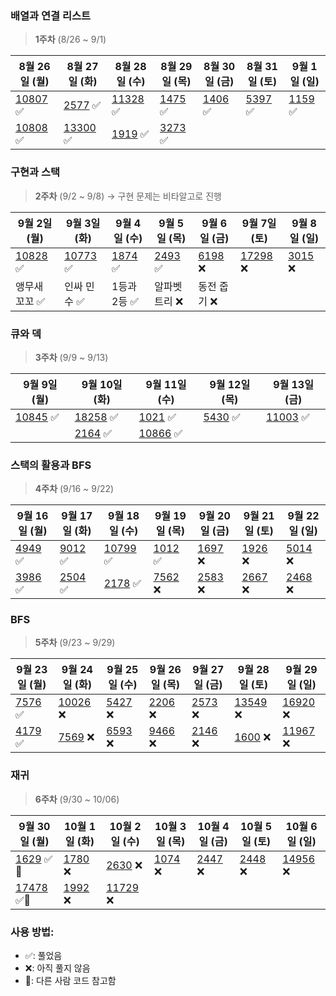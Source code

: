 
### 배열과 연결 리스트

> **1주차** (8/26 ~ 9/1)

| 8월 26일 (월) | 8월 27일 (화) | 8월 28일 (수) | 8월 29일 (목) | 8월 30일 (금) | 8월 31일 (토) | 9월 1일 (일) |
| ------------- | ------------- | ------------- | ------------- | ------------- | ------------- | ------------ |
| [10807](https://www.acmicpc.net/problem/10807) ✅ | [2577](https://www.acmicpc.net/problem/2577) ✅ | [11328](https://www.acmicpc.net/problem/11328) ✅ | [1475](https://www.acmicpc.net/problem/1475) ✅ | [1406](https://www.acmicpc.net/problem/1406) ✅ | [5397](https://www.acmicpc.net/problem/5397) ✅ | [1159](https://www.acmicpc.net/problem/1159) ✅ |
| [10808](https://www.acmicpc.net/problem/10808) ✅ | [13300](https://www.acmicpc.net/problem/13300) ✅ | [1919](https://www.acmicpc.net/problem/1919) ✅ | [3273](https://www.acmicpc.net/problem/3273) ✅ | | | |

### 구현과 스택
> **2주차** (9/2 ~ 9/8) → 구현 문제는 비타알고로 진행

| 9월 2일 (월) | 9월 3일 (화) | 9월 4일 (수) | 9월 5일 (목) | 9월 6일 (금) | 9월 7일 (토) | 9월 8일 (일) |
| ------------ | ------------ | ------------ | ------------ | ------------ | ------------ | ------------ |
| [10828](https://www.acmicpc.net/problem/10828) ✅ | [10773](https://www.acmicpc.net/problem/10773) ✅ | [1874](https://www.acmicpc.net/problem/1874) ✅ | [2493](https://www.acmicpc.net/problem/2493) ✅ | [6198](https://www.acmicpc.net/problem/6198) ❌ | [17298](https://www.acmicpc.net/problem/17298) ❌ | [3015](https://www.acmicpc.net/problem/3015) ❌ |
| 앵무새 꼬꼬 ✅ | 인싸 민수 ✅ | 1등과 2등 ✅ | 알파벳 트리 ❌ | 동전 줍기 ❌ | | |

### 큐와 덱

> **3주차** (9/9 ~ 9/13)

| 9월 9일 (월) | 9월 10일 (화) | 9월 11일 (수) | 9월 12일 (목) | 9월 13일 (금) |
| ------------ | ------------- | ------------- | ------------- | ------------- |
| [10845](https://www.acmicpc.net/problem/10845) ✅ | [18258](https://www.acmicpc.net/problem/18258) ✅ | [1021](https://www.acmicpc.net/problem/1021) ✅ | [5430](https://www.acmicpc.net/problem/5430) ✅ | [11003](https://www.acmicpc.net/problem/11003) ✅ |
| | [2164](https://www.acmicpc.net/problem/2164) ✅ | [10866](https://www.acmicpc.net/problem/10866) ✅ | | |

### 스택의 활용과 BFS

> **4주차** (9/16 ~ 9/22)

| 9월 16일 (월) | 9월 17일 (화) | 9월 18일 (수) | 9월 19일 (목) | 9월 20일 (금) | 9월 21일 (토) | 9월 22일 (일) |
| ------------- | ------------- | ------------- | ------------- | ------------- | ------------- | ------------- |
| [4949](https://www.acmicpc.net/problem/4949) ✅ | [9012](https://www.acmicpc.net/problem/9012) ✅ | [10799](https://www.acmicpc.net/problem/10799) ✅ | [1012](https://www.acmicpc.net/problem/1012) ✅ | [1697](https://www.acmicpc.net/problem/1697) ❌ | [1926](https://www.acmicpc.net/problem/1926) ❌ | [5014](https://www.acmicpc.net/problem/5014) ❌ |
| [3986](https://www.acmicpc.net/problem/3986) ✅ | [2504](https://www.acmicpc.net/problem/2504) ✅ | [2178](https://www.acmicpc.net/problem/2178) ✅ | [7562](https://www.acmicpc.net/problem/7562) ❌ | [2583](https://www.acmicpc.net/problem/2583) ❌ | [2667](https://www.acmicpc.net/problem/2667) ❌ | [2468](https://www.acmicpc.net/problem/2468) ❌ |

### BFS
> **5주차** (9/23 ~ 9/29)

| 9월 23일 (월) | 9월 24일 (화) | 9월 25일 (수) | 9월 26일 (목) | 9월 27일 (금) | 9월 28일 (토) | 9월 29일 (일) |
| ------------- | ------------- | ------------- | ------------- | ------------- | ------------- | ------------- |
| [7576](https://www.acmicpc.net/problem/7576) ✅ | [10026](https://www.acmicpc.net/problem/10026) ❌ | [5427](https://www.acmicpc.net/problem/5427) ❌ | [2206](https://www.acmicpc.net/problem/2206) ❌ | [2573](https://www.acmicpc.net/problem/2573) ❌ | [13549](https://www.acmicpc.net/problem/13549) ❌ | [16920](https://www.acmicpc.net/problem/16920) ❌ |
| [4179](https://www.acmicpc.net/problem/4179) ✅ | [7569](https://www.acmicpc.net/problem/7569) ❌ | [6593](https://www.acmicpc.net/problem/6593) ❌ | [9466](https://www.acmicpc.net/problem/9466) ❌ | [2146](https://www.acmicpc.net/problem/2146) ❌ | [1600](https://www.acmicpc.net/problem/1600) ❌ | [11967](https://www.acmicpc.net/problem/11967) ❌ |

### 재귀

> **6주차** (9/30 ~ 10/06)

| 9월 30일 (월) | 10월 1일 (화) | 10월 2일 (수) | 10월 3일 (목) | 10월 4일 (금) | 10월 5일 (토) | 10월 6일 (일) |
| ------------- | ------------- | ------------- | ------------- | ------------- | ------------- | ------------- |
| [1629](https://www.acmicpc.net/problem/1629) ✅👀 | [1780](https://www.acmicpc.net/problem/1780) ❌ | [2630](https://www.acmicpc.net/problem/2630) ❌ | [1074](https://www.acmicpc.net/problem/1074) ❌ | [2447](https://www.acmicpc.net/problem/2447) ❌ | [2448](https://www.acmicpc.net/problem/2448) ❌ | [14956](https://www.acmicpc.net/problem/14956) ❌ |
| [17478](https://www.acmicpc.net/problem/17478) ✅👀 | [1992](https://www.acmicpc.net/problem/1992) ❌ | [11729](https://www.acmicpc.net/problem/11729) ❌ | | | | |


### 사용 방법:
- ✅: 풀었음
- ❌: 아직 풀지 않음
- 👀: 다른 사람 코드 참고함
